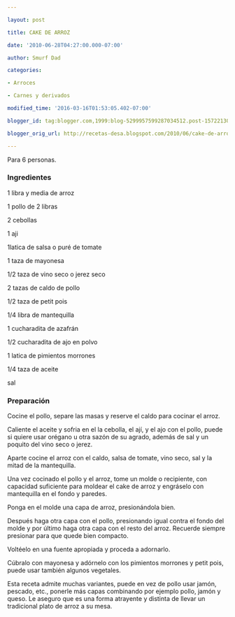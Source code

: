 ```yaml
---

layout: post

title: CAKE DE ARROZ

date: '2010-06-28T04:27:00.000-07:00'

author: Smurf Dad

categories:

- Arroces

- Carnes y derivados

modified_time: '2016-03-16T01:53:05.402-07:00'

blogger_id: tag:blogger.com,1999:blog-5299957599287034512.post-1572213038111005837

blogger_orig_url: http://recetas-desa.blogspot.com/2010/06/cake-de-arroz.html

---
```


Para 6 personas.

<h3>Ingredientes</h3>

1 libra y media de arroz

1 pollo de 2 libras

2 cebollas

1 aji

1latica de salsa o puré de tomate

1 taza de mayonesa

1/2 taza de vino seco o jerez seco

2 tazas de caldo de pollo

1/2 taza de petit pois

1/4 libra de mantequilla

1 cucharadita de azafrán

1/2 cucharadita de ajo en polvo

1 latica de pimientos morrones

1/4 taza de aceite

sal

<h3>Preparación</h3>

Cocine el pollo, separe las masas y reserve el caldo para cocinar el arroz.

Caliente el aceite y sofria en el la cebolla, el ají, y el ajo con el pollo, puede si quiere usar orégano u otra sazón de su agrado, además de sal y un poquito del vino seco o jerez.

Aparte cocine el arroz con el caldo, salsa de tomate, vino seco, sal y la mitad de la mantequilla.

Una vez cocinado el pollo y el arroz, tome un molde o recipiente, con capacidad suficiente para moldear el cake de arroz y engráselo con mantequilla en el fondo y paredes.

Ponga en el molde una capa de arroz, presionándola bien.

Después haga otra capa con el pollo, presionando igual contra el fondo del molde y por último haga otra capa con el resto del arroz. Recuerde siempre presionar para que quede bien compacto.

Voltéelo en una fuente apropiada y proceda a adornarlo.

Cúbralo con mayonesa y adórnelo con los pimientos morrones y petit pois, puede usar también algunos vegetales.

Esta receta admite muchas variantes, puede en vez de pollo usar jamón, pescado, etc., ponerle más capas combinando por ejemplo pollo, jamón y queso. Le aseguro que es una forma atrayente y distinta de llevar un tradicional plato de arroz a su mesa.